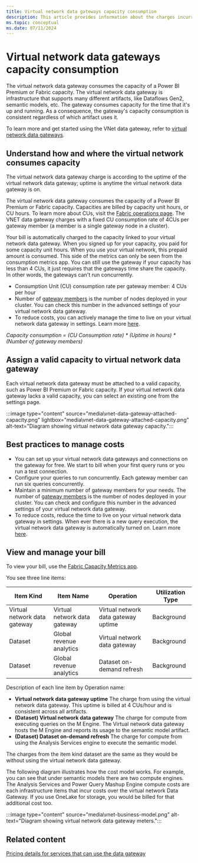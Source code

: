 ```yaml
---
title: Virtual network data gateways capacity consumption 
description: This article provides information about the charges incurred by use of the virtual network data gateway.
ms.topic: conceptual
ms.date: 07/11/2024
---
```


# Virtual network data gateways capacity consumption
The virtual network data gateway consumes the capacity of a Power BI Premium or Fabric capacity. The virtual network data gateway is infrastructure that supports many different artifacts, like Dataflows Gen2, semantic models, etc. The gateway consumes capacity for the time that it's up and running. As a consequence, the gateway's capacity consumption is consistent regardless of which artifact uses it.

To learn more and get started using the VNet data gateway, refer to [virtual network data gateways](overview.md).


## Understand how and where the virtual network consumes capacity

The virtual network data gateway charge is according to the uptime of the virtual network data gateway; uptime is anytime the virtual network data gateway is on. 

The virtual network data gateway consumes the capacity of a Power BI Premium or Fabric capacity. Capacities are billed by capacity unit hours, or CU hours. To learn more about CUs, visit the [Fabric operations page](/fabric/enterprise/fabric-operations). The VNET data gateway charges with a fixed CU consumption rate of 4CUs per gateway member (a member is a single gateway node in a cluster).

Your bill is automatically charged to the capacity linked to your virtual network data gateway. When you signed up for your capacity, you paid for some capacity unit hours. When you use your virtual network, this prepaid amount is consumed. This side of the metrics can only be seen from the consumption metrics app. You can still use the gateway if your capacity has less than 4 CUs, it just requires that the gateways time share the capacity. In other words, the gateways can't run concurrently.

- Consumption Unit (CU) consumption rate per gateway member: 4 CUs per hour
- Number of [gateway members](high-availability-load-balancing.md#how-to-create-a-cluster-of-multiple-virtual-network-data-gateways) is the number of nodes deployed in your cluster. You can check this number in the advanced settings of your virtual network data gateway.
- To reduce costs, you can actively manage the time to live on your virtual network data gateway in settings. Learn more [here](manage-data-gateways.md#manage-settings).

_Capacity consumption = (CU Consumption rate) * (Uptime in hours) * (Number of gateway members)_

## Assign a valid capacity to virtual network data gateway
Each virtual network data gateway must be attached to a valid capacity, such as Power BI Premium or Fabric capacity. If your virtual network data gateway lacks a valid capacity, you can select an existing one from the settings page.

:::image type="content" source="media\vnet-data-gateway-attached-capacity.png" lightbox="media\vnet-data-gateway-attached-capacity.png" alt-text="Diagram showing virtual network data gateway capacity.":::

## Best practices to manage costs

- You can set up your virtual network data gateways and connections on the gateway for free. We start to bill when your first query runs or you run a test connection.
- Configure your queries to run concurrently. Each gateway member can run six queries concurrently.
- Maintain a minimum number of gateway members for your needs. The number of [gateway members](high-availability-load-balancing.md#how-to-create-a-cluster-of-multiple-virtual-network-data-gateways) is the number of nodes deployed in your cluster. You can check and configure this number in the advanced settings of your virtual network data gateway.
- To reduce costs, reduce the time to live on your virtual network data gateway in settings. When ever there is a new query execution, the virtual network data gateway is automatically turned on. Learn more [here](manage-data-gateways.md#manage-settings).

## View and manage your bill

To view your bill, use the [Fabric Capacity Metrics app](/fabric/enterprise/metrics-app). 

You see three line items:

|Item Kind|Item Name|Operation |Utilization Type |
|-----------|-----------|----------|-----------------|
|Virtual network data gateway|Virtual network data gateway |Virtual network data gateway uptime  |Background |
|Dataset|Global revenue analytics|Virtual network data gateway|Background |
|Dataset|Global revenue analytics|Dataset on-demand refresh|Background |

Description of each line item by Operation name:

- **Virtual network data gateway uptime** The charge from using the virtual network data gateway. This uptime is billed at 4 CUs/hour and is consistent across all artifacts.
- **(Dataset) Virtual network data gateway** The charge for compute from executing queries on the M Engine. The Virtual network data gateway hosts the M Engine and reports its usage to the semantic model artifact.
- **(Dataset) Dataset on-demand refresh** The charge for compute from using the Analysis Services engine to execute the semantic model.

The charges from the item kind dataset are the same as they would be without using the virtual network data gateway.

The following diagram illustrates how the cost model works. For example, you can see that under semantic models there are two compute engines. The Analysis Services and Power Query Mashup Engine compute costs are each infrastructure items that incur costs over the virtual network Data Gateway. If you use OneLake for storage, you would be billed for that additional cost too.

:::image type="content" source="media\vnet-business-model.png" alt-text="Diagram showing virtual network data gateway meters.":::



## Related content

[Pricing details for services that can use the data gateway](../gateway/related-services-pricing.md)
